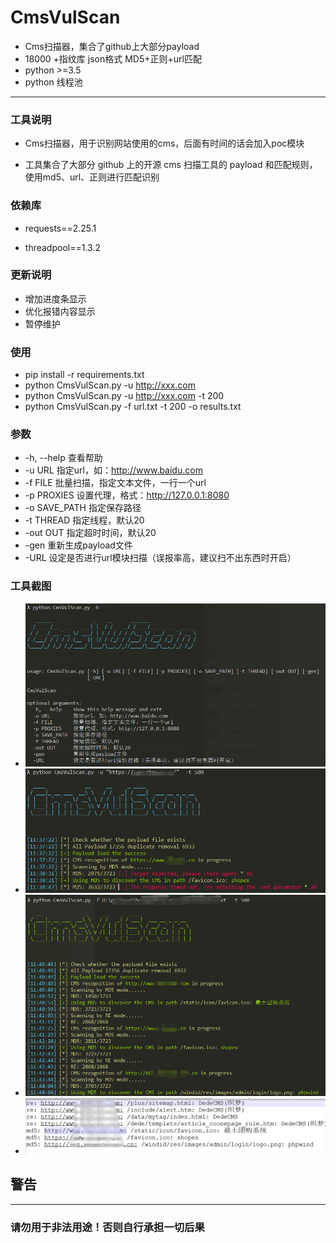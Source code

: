 # CmsVulScan

* Cms扫描器，集合了github上大部分payload
* 18000 +指纹库 json格式 MD5+正则+url匹配
* python >=3.5
* python 线程池

***

### 工具说明

* Cms扫描器，用于识别网站使用的cms，后面有时间的话会加入poc模块

* 工具集合了大部分 github 上的开源 cms 扫描工具的 payload 和匹配规则，使用md5、url、正则进行匹配识别

### 依赖库

* requests==2.25.1

* threadpool==1.3.2

### 更新说明

* 增加进度条显示
* 优化报错内容显示
* 暂停维护

### 使用

* pip install -r requirements.txt
* python CmsVulScan.py -u http://xxx.com
* python CmsVulScan.py -u http://xxx.com -t 200
* python CmsVulScan.py -f url.txt -t 200 -o results.txt

### 参数

* -h, --help    		查看帮助
* -u URL               指定url，如：http://www.baidu.com
* -f FILE               批量扫描，指定文本文件，一行一个url
* -p PROXIES      设置代理，格式：http://127.0.0.1:8080
* -o SAVE_PATH  指定保存路径
* -t THREAD         指定线程，默认20
* -out OUT            指定超时时间，默认20
* -gen                   重新生成payload文件
* -URL                 设定是否进行url模块扫描（误报率高，建议扫不出东西时开启）

### 工具截图

* <img src="./img/help.png"/>
* <img src="./img/url.png"/>
* <img src="./img/file.png"/>
* <img src="./img/save.png"/>

## 警告
***
### 请勿用于非法用途！否则自行承担一切后果
